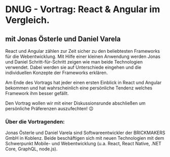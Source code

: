 # DNUG - Vortrag: React & Angular im Vergleich.
## mit Jonas Österle und Daniel Varela

React und Angular zählen zur Zeit sicher zu den beliebtesten Frameworks für die Webentwicklung.
Mit Hilfe einer kleinen Anwendung werden Jonas und Daniel Schritt-für-Schritt zeigen wie man beide Technologien verwendet. Dabei werden sie auf Unterschiede eingehen und die individuellen Konzepte der Frameworks erklären.

Am Ende des Vortrags hat jeder einen ersten Einblick in React und Angular bekommen und hat wahrscheinlich eine persönliche Tendenz welches Framework ihm besser gefällt.

Den Vortrag wollen wir mit einer Diskussionsrunde abschließen um persönliche Präferenzen auszufechten! 😉

### Über die Vortragenden:
Jonas Österle und Daniel Varela sind Softwareentwickler der BRICKMAKERS GmbH in Koblenz. Beide beschäftigen sich mit neuen Technologien mit dem Schwerpunkt Mobile- und Webentwicklung (u.a. React, React Native, .NET Core, GraphQL, node.js).
